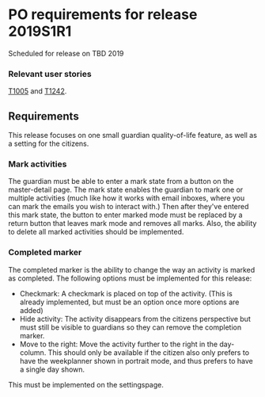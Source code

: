 # PO requirements for release 2019S1R1

Scheduled for release on TBD 2019

### Relevant user stories
[T1005](http://web.giraf.cs.aau.dk/T1005) and [T1242](http://web.giraf.cs.aau.dk/T1242).

## Requirements
This release focuses on one small guardian quality-of-life feature, as well as a setting for the citizens. 

### Mark activities
The guardian must be able to enter a mark state from a button on the master-detail page. The mark state enables the guardian to mark one or multiple activities (much like how it works with email inboxes, where you can mark the emails you wish to interact with.) Then after they've entered this mark state, the button to enter marked mode must be replaced by a return button that leaves mark mode and removes all marks. Also, the ability to delete all marked activities should be implemented.

### Completed marker
The completed marker is the ability to change the way an activity is marked as completed. The following options must be implemented for this release:
- Checkmark: A checkmark is placed on top of the activity. (This is already implemented, but must be an option once more options are added)
- Hide activity: The activity disappears from the citizens perspective but must still be visible to guardians so they can remove the completion marker.
- Move to the right: Move the activity further to the right in the day-column. This should only be available if the citizen also only prefers to have the weekplanner shown in portrait mode, and thus prefers to have a single day shown. 

This must be implemented on the settingspage.
